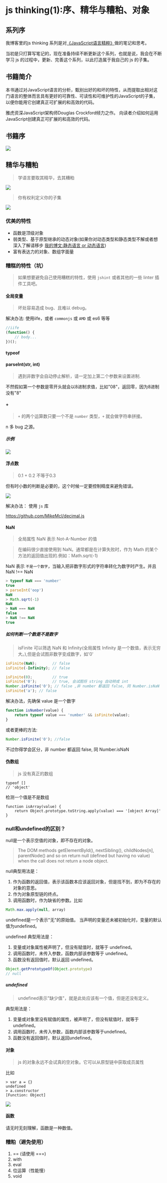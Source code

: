 # js thinking(1):序、精华与糟粕、对象

## 系列序
我博客里的js thinking 系列是对[《JavaScript语言精粹》](http://book.douban.com/subject/3590768/)做的笔记和思考。

当初是只打算写笔记的，现在准备持续不断更新这个系列，也就是说，我会在不断学习 js 的过程中，更新、完善这个系列，以此打造属于我自己的 js 的子集。

## 书籍简介
本书通过对JavaScript语言的分析，甄别出好的和坏的特性，从而提取出相对这门语言的整体而言具有更好的可靠性、可读性和可维护性的JavaScript的子集，以便你能用它创建真正可扩展的和高效的代码。

雅虎资深JavaScript架构师Douglas Crockford倾力之作。
向读者介绍如何运用JavaScript创建真正可扩展的和高效的代码。

## 书籍序

![](http://7xkpdt.com1.z0.glb.clouddn.com/3377d949972759590660e2504de9d476.png)

## 精华与糟粕
> 学语言要取其精华，去其糟粕

![](http://7xkpdt.com1.z0.glb.clouddn.com/6c50c5f3fbedb8ce8539cc6f1260e8e1.png)

> 你有权利定义你的子集

![](http://7xkpdt.com1.z0.glb.clouddn.com/e445894b8abb978f65a99ee0e77a91cf.png)



### 优美的特性
- 函数是顶级对象
- 弱类型、基于原型继承的动态对象(如果你对动态类型和静态类型不解或者想深入了解请移步 [我的博文:静态语言 or 动态语言](http://simplyy.space/article/56c2d71f6ba384e02299f9a4))
- 富有表达力的对象、数组字面量

### 糟糕的特性（坑）
> 如果想要避免自己使用糟糕的特性，使用 `jshint` 或者其他的一些 linter 插件工具吧。

#### 全局变量
> 坏处容易造成 bug、且难以 debug。

解决办法: 使用iife，或者 `commonjs` 或 `AMD` 或 es6 等等

```js
//iife
(function() {
    // body...
})();
```

#### typeof
#### parseInt(str, int)
> 遇到非数字会自动停止解析，请一定加上第二个参数来设置进制.

不然假如第一个参数是零开头就会以8进制求值，比如"08"，返回零，因为8进制没有"8"

#### +
> `+` 的两个运算数只要一个不是 `number` 类型，`+` 就会做字符串拼接。

n 多 bug 之源。
##### 示例
![](http://7xkpdt.com1.z0.glb.clouddn.com/0b1ffc7f9b96b8a99ff1db55c69325e2.png)

#### 浮点数
> 0.1 + 0.2 不等于0.3

但有时小数的判断是必要的，这个时候一定要控制精度来避免错误。

![](http://7xkpdt.com1.z0.glb.clouddn.com/0f025e3dc6afa97d6cc12d9d02314871.png)

解决办法：
使用 `js` 库

https://github.com/MikeMcl/decimal.js


#### NaN
> 全局属性 NaN 表示 Not-A-Number 的值

> 在编码很少直接使用到 NaN。通常都是在计算失败时，作为 Math 的某个方法的返回值出现的.例如：Math.sqrt(-1)

NaN 表示 `不是一个数字`，当输入把非数字形式的字符串转化为数字时产生。并且 NaN !== NaN


```js
> typeof NaN === 'number'
true
> parseInt('oop')
NaN
> Math.sqrt(-1)
NaN
> NaN === NaN
false
> NaN !== NaN
true
```


##### 如何判断一个数是不是数字
> isFinite 可以筛选 NaN 和 Infinity(全局属性 Infinity 是一个数值，表示无穷大。),但是会试图非数字变成数字，如'0'

```js
isFinite(NaN);       // false
isFinite(-Infinity); // false

isFinite(0);         // true
isFinite('0');       // true, 会试图将 string 自动转成 int
Number.isFinite('0'); // false ,非 number 都返回 false, 同 Number.isNaN
isFinite('a'); // false
```

解决办法，先确保 value 是一个数字

```js
function isNumber(value) {
    return typeof value === 'number' && isFinite(value);
}
```

或者更棒的方法:

```js
Number.isFinite('0'); //false
```

不过你得学会区分，非 number 都返回 false, 同 Number.isNaN

#### 伪数组
> js 没有真正的数组


    typeof []
    // 'object'

检测一个值是不是数组

    function isArray(value) {
        return Object.prototype.toString.apply(value) === '[object Array]'
    }


### null和undefined的区别？
null是一个表示空值的对象，即不存在的对象。

> The DOM methods getElementById(), nextSibling(), childNodes[n], parentNode() and so on return null (defined but having no value) when the call does not return a node object.


null典型用法是：
1. 作为函数的返回值，表示该函数本应该返回对象，但是找不到，即为不存在的对象的意思。
2. 作为对象原型链的终点。
3. 调用函数时，作为缺省的参数。比如

```js
Math.max.apply(null, array)
```

undefined是一个表示"无"的原始值。
当声明的变量还未被初始化时，变量的默认值为undefined。

undefined 典型用法是：
1. 变量或对象属性被声明了，但没有赋值时，就等于 undefined。
2. 调用函数时，未传入参数，函数内部该参数等于 undefined。
3. 函数没有返回值时，默认返回 undefined。



```js
Object.getPrototypeOf(Object.prototype)
// null
```

##### undefined
> undefined表示"缺少值"，就是此处应该有一个值，但是还没有定义。

典型用法是：
1. 变量或对象里没有赋值的属性，被声明了，但没有赋值时，就等于undefined。
2. 调用函数时，未传入参数，函数内部该参数等于undefined。
3. 函数没有返回值时，默认返回undefined。

#### 对象
> js 的对象永远不会试真的空对象。它可以从原型链中获取成员属性

比如

    > var a = {}
    undefined
    > a.constructor
    [Function: Object]

![](http://7xkpdt.com1.z0.glb.clouddn.com/7af9844da77393984091fa575577b8d6.png)

#### 函数
请无时无刻理解，函数是一种数值。

### 糟粕（避免使用）
1. == (请使用 ===)
2. with
3. eval
4. 位运算（性能慢）
5. void
